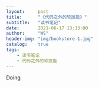 ```yaml
---
layout:     post
title:      "《代码之外的软技能》"
subtitle:   "读书笔记"
date:       2021-06-17 13:13:00
author:     "WS"
header-img: "img/bookstore-1.jpg"
catalog:    true
tags:
    - 读书笔记
    - 代码之外的软技能
---
```




Doing
